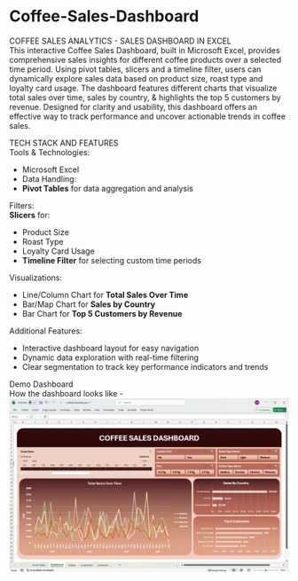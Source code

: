 # Coffee-Sales-Dashboard

COFFEE SALES ANALYTICS - SALES DASHBOARD IN EXCEL  
This interactive Coffee Sales Dashboard, built in Microsoft Excel, provides comprehensive sales insights for different coffee products over a selected time period. Using pivot tables, slicers and a timeline filter, users can dynamically explore sales data based on product size, roast type and loyalty card usage. The dashboard features different charts that visualize total sales over time, sales by country, & highlights the top 5 customers by revenue. Designed for clarity and usability, this dashboard offers an effective way to track performance and uncover actionable trends in coffee sales.

TECH STACK AND FEATURES  
Tools & Technologies:
+ Microsoft Excel
+ Data Handling:
+ __Pivot Tables__ for data aggregation and analysis

Filters:  
__Slicers__ for:
+ Product Size
+ Roast Type
+ Loyalty Card Usage
+ __Timeline Filter__ for selecting custom time periods

Visualizations:  
+ Line/Column Chart for __Total Sales Over Time__
+ Bar/Map Chart for __Sales by Country__
+ Bar Chart for __Top 5 Customers by Revenue__

Additional Features:
+ Interactive dashboard layout for easy navigation
+ Dynamic data exploration with real-time filtering
+ Clear segmentation to track key performance indicators and trends

Demo Dashboard  
How the dashboard looks like - ![Dashboard Preview](https://github.com/atishdenisadm/Coffee-Sales-Dashboard/blob/main/Sales%20Dashboard.png)
